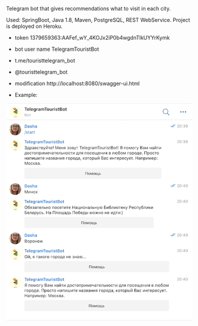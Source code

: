 Telegram bot that gives recommendations what to visit in each city. 


Used: SpringBoot, Java 1.8, Maven, PostgreSQL, REST WebService. 
Project is deployed on Heroku.
+ token 1379659363:AAFef_wY_4KOJx2iP0b4wgdnTlkUYYrKymk
+ bot user name TelegramTouristBot 
+ t.me/touristtelegram_bot
+ @touristtelegram_bot
+ modification http://localhost:8080/swagger-ui.html

+ Example:

![screenshot](https://github.com/darya1500/telegramtouristbot/blob/master/bottest.png)

